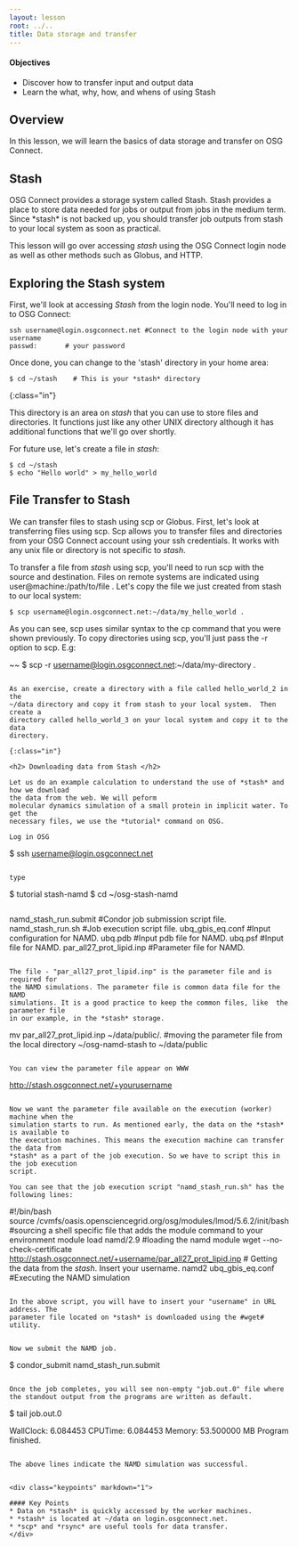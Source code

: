 ```yaml
---
layout: lesson
root: ../..
title: Data storage and transfer
---
```

<div class="objectives" markdown="1">

#### Objectives
*   Discover how to transfer input and output data  
*   Learn the what, why, how, and whens of using Stash
</div>


<h2> Overview </h2>
In this lesson, we will learn the basics of data storage and transfer on OSG Connect. 

<h2> Stash </h2>
OSG Connect provides a storage system called Stash.  Stash provides a place to
store data needed for jobs or output from jobs in the medium term.  Since
*stash* is not backed up, you should transfer job outputs from stash to your
local system as soon as practical.

This lesson will go over accessing *stash* using the OSG Connect login node as
well as other methods such as Globus, and HTTP.
<h2>Exploring the Stash system</h2>

First, we'll look at accessing *Stash* from the login node. You'll need to log
in to OSG Connect:
~~~
ssh username@login.osgconnect.net #Connect to the login node with your username
passwd:       # your password
~~~

Once done, you can change to the 'stash' directory in your home area:
~~~
$ cd ~/stash    # This is your *stash* directory
~~~
{:class="in"}

This directory is an area on *stash* that you can use to store files and
directories.  It functions just like any other UNIX directory although it has
additional functions that we'll go over shortly.

For future use, let's create a file in *stash*:
~~~
$ cd ~/stash
$ echo "Hello world" > my_hello_world
~~~


<h2> File Transfer to Stash </h2> 

We can transfer files to stash using scp or Globus. First, let's 
look at transferring files using scp.  Scp allows you to transfer files and
directories from your OSG Connect account using your ssh credentials.  It works
with any unix file or directory is not specific to *stash*.

To transfer a file from *stash* using scp, you'll need to run scp with the
source and destination.  Files on remote systems are indicated using
user@machine:/path/to/file .  Let's copy the file we just created from stash to
our local system:

~~~
$ scp username@login.osgconnect.net:~/data/my_hello_world .
~~~

As you can see, scp uses similar syntax to the cp command that you were shown
previously.  To copy directories using scp, you'll just pass the -r option to
scp.  E.g:

 ~~
$ scp -r username@login.osgconnect.net:~/data/my-directory .
~~~

As an exercise, create a directory with a file called hello_world_2 in the
~/data directory and copy it from stash to your local system.  Then create a
directory called hello_world_3 on your local system and copy it to the data
directory.

{:class="in"}

<h2> Downloading data from Stash </h2> 

Let us do an example calculation to understand the use of *stash* and how we download 
the data from the web. We will peform 
molecular dynamics simulation of a small protein in implicit water. To get the
necessary files, we use the *tutorial* command on OSG. 

Log in OSG

~~~
$ ssh username@login.osgconnect.net
~~~

type 

~~~
$ tutorial stash-namd
$ cd ~/osg-stash-namd
~~~

~~~
namd_stash_run.submit #Condor job submission script file.
namd_stash_run.sh #Job execution script file.
ubq_gbis_eq.conf #Input configuration for NAMD.
ubq.pdb #Input pdb file for NAMD.
ubq.psf #Input file for NAMD.
par_all27_prot_lipid.inp #Parameter file for NAMD.
~~~

The file - "par_all27_prot_lipid.inp" is the parameter file and is required for 
the NAMD simulations. The parameter file is common data file for the NAMD
simulations. It is a good practice to keep the common files, like  the parameter file 
in our example, in the *stash* storage.  

~~~
mv par_all27_prot_lipid.inp ~/data/public/.  #moving the parameter file from the local directory ~/osg-namd-stash  to ~/data/public 
~~~

You can view the parameter file appear on WWW

~~~
http://stash.osgconnect.net/+yourusername
~~~

Now we want the parameter file available on the execution (worker) machine when the 
simulation starts to run. As mentioned early, the data on the *stash* is available to 
the execution machines. This means the execution machine can transfer the data from 
*stash* as a part of the job execution. So we have to script this in the job execution 
script. 

You can see that the job execution script "namd_stash_run.sh" has the following lines:

~~~
#!/bin/bash  
source /cvmfs/oasis.opensciencegrid.org/osg/modules/lmod/5.6.2/init/bash #sourcing a shell specific file that adds the module command to your environment
module load namd/2.9  #loading the namd module
wget --no-check-certificate http://stash.osgconnect.net/+username/par_all27_prot_lipid.inp # Getting the data from the *stash*. Insert your username. 
namd2 ubq_gbis_eq.conf  #Executing the NAMD simulation
~~~

In the above script, you will have to insert your "username" in URL address. The
parameter file located on *stash* is downloaded using the #wget# utility.  
 

Now we submit the NAMD job. 

~~~
$ condor_submit namd_stash_run.submit 
~~~

Once the job completes, you will see non-empty "job.out.0" file where 
the standout output from the programs are written as default.   

~~~
$ tail job.out.0

WallClock: 6.084453  CPUTime: 6.084453  Memory: 53.500000 MB
Program finished.
~~~

The above lines indicate the NAMD simulation was successful. 

 
<div class="keypoints" markdown="1">

#### Key Points
* Data on *stash* is quickly accessed by the worker machines. 
* *stash* is located at ~/data on login.osgconnect.net. 
* *scp* and *rsync* are useful tools for data transfer.
</div>

